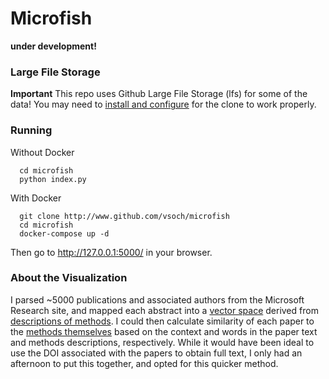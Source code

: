# Microfish

**under development!**

### Large File Storage
**Important** This repo uses Github Large File Storage (lfs) for some of the data! You may need to [install and configure](https://git-lfs.github.com/) for the clone to work properly.

### Running

Without Docker

      cd microfish
      python index.py


With Docker

      git clone http://www.github.com/vsoch/microfish
      cd microfish
      docker-compose up -d


Then go to http://127.0.0.1:5000/ in your browser.


### About the Visualization
I parsed ~5000 publications and associated authors from the Microsoft Research site, and mapped each abstract into a [vector space](models/methods_word2vec.tsv) derived from [descriptions of methods](https://github.com/vsoch/repofish/tree/master/analysis/wikipedia#step-1-develop-vector-representations-of-methods). I could then calculate similarity of each paper to the [methods themselves](models/method_vectors.tsv) based on the context and words in the paper text and methods descriptions, respectively. While it would have been ideal to use the DOI associated with the papers to obtain full text, I only had an afternoon to put this together, and opted for this quicker method.
